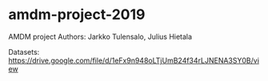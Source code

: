 # amdm-project-2019
AMDM project
Authors: Jarkko Tulensalo, Julius Hietala


Datasets: https://drive.google.com/file/d/1eFx9n948oLTjUmB24f34rLJNENA3SY0B/view
